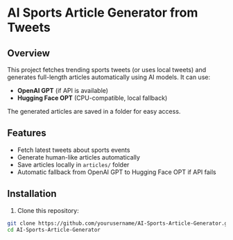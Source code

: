 # AI Sports Article Generator from Tweets

## Overview
This project fetches trending sports tweets (or uses local tweets) and generates full-length articles automatically using AI models. It can use:

- **OpenAI GPT** (if API is available)  
- **Hugging Face OPT** (CPU-compatible, local fallback)

The generated articles are saved in a folder for easy access.

## Features
- Fetch latest tweets about sports events  
- Generate human-like articles automatically  
- Save articles locally in `articles/` folder  
- Automatic fallback from OpenAI GPT to Hugging Face OPT if API fails  

## Installation

1. Clone this repository:

```bash
git clone https://github.com/yourusername/AI-Sports-Article-Generator.git
cd AI-Sports-Article-Generator
